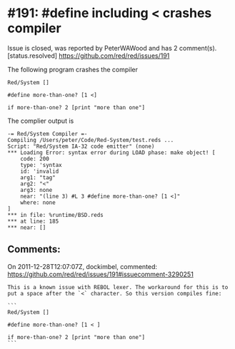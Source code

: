 
#191: #define including < crashes compiler
================================================================================
Issue is closed, was reported by PeterWAWood and has 2 comment(s).
[status.resolved]
<https://github.com/red/red/issues/191>

The following program crashes the compiler

``` REBOL
Red/System []

#define more-than-one? [1 <]

if more-than-one? 2 [print "more than one"]

```

The complier output is

```
-= Red/System Compiler =- 
Compiling /Users/peter/Code/Red-System/test.reds ...
Script: "Red/System IA-32 code emitter" (none)
*** Loading Error: syntax error during LOAD phase: make object! [
    code: 200
    type: 'syntax
    id: 'invalid
    arg1: "tag"
    arg2: "<"
    arg3: none
    near: "(line 3) #L 3 #define more-than-one? [1 <]"
    where: none
] 
*** in file: %runtime/BSD.reds 
*** at line: 185 
*** near: []
```



Comments:
--------------------------------------------------------------------------------

On 2011-12-28T12:07:07Z, dockimbel, commented:
<https://github.com/red/red/issues/191#issuecomment-3290251>

    This is a known issue with REBOL lexer. The workaround for this is to put a space after the `<` character. So this version compiles fine:
    
    ```
    Red/System []
    
    #define more-than-one? [1 < ]
    
    if more-than-one? 2 [print "more than one"]
    ```

